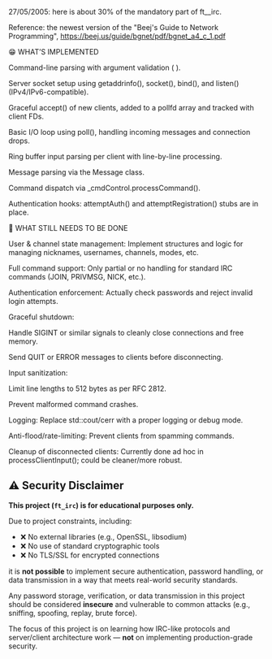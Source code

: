 27/05/2005: here is about 30% of the mandatory part of ft__irc.

Reference: the newest version of the "Beej's Guide to Network Programming", https://beej.us/guide/bgnet/pdf/bgnet_a4_c_1.pdf

😁️  WHAT’S IMPLEMENTED

Command-line parsing with argument validation (<port> <password>).

Server socket setup using getaddrinfo(), socket(), bind(), and listen() (IPv4/IPv6-compatible).

Graceful accept() of new clients, added to a pollfd array and tracked with client FDs.

Basic I/O loop using poll(), handling incoming messages and connection drops.

Ring buffer input parsing per client with line-by-line processing.

Message parsing via the Message class.

Command dispatch via _cmdControl.processCommand().

Authentication hooks: attemptAuth() and attemptRegistration() stubs are in place.


🤔️  WHAT STILL NEEDS TO BE DONE

User & channel state management: Implement structures and logic for managing nicknames, usernames, channels, modes, etc.

Full command support: Only partial or no handling for standard IRC commands (JOIN, PRIVMSG, NICK, etc.).

Authentication enforcement: Actually check passwords and reject invalid login attempts.

Graceful shutdown:

Handle SIGINT or similar signals to cleanly close connections and free memory.

Send QUIT or ERROR messages to clients before disconnecting.

Input sanitization:

Limit line lengths to 512 bytes as per RFC 2812.

Prevent malformed command crashes.

Logging: Replace std::cout/cerr with a proper logging or debug mode.

Anti-flood/rate-limiting: Prevent clients from spamming commands.

Cleanup of disconnected clients: Currently done ad hoc in processClientInput(); could be cleaner/more robust.


## ⚠️ Security Disclaimer

**This project (`ft_irc`) is for educational purposes only.**

Due to project constraints, including:

- ❌ No external libraries (e.g., OpenSSL, libsodium)
- ❌ No use of standard cryptographic tools
- ❌ No TLS/SSL for encrypted connections

it is **not possible** to implement secure authentication, password handling, or data transmission in a way that meets real-world security standards.

Any password storage, verification, or data transmission in this project should be considered **insecure** and vulnerable to common attacks (e.g., sniffing, spoofing, replay, brute force).

The focus of this project is on learning how IRC-like protocols and server/client architecture work — **not** on implementing production-grade security.
